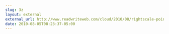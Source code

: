 ```yaml
---
slug: 3z
layout: external
external_url: http://www.readwriteweb.com/cloud/2010/08/rightscale-points-to-how-the-c.php
date: 2010-08-05T08:23:37-05:00
---
```

